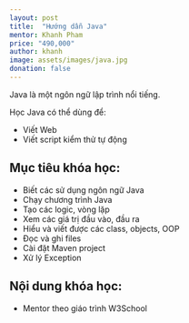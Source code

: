 ```yaml
---
layout: post
title:  "Hướng dẫn Java"
mentor: Khanh Pham
price: "490,000"
author: khanh
image: assets/images/java.jpg
donation: false
---
```

Java là một ngôn ngữ lập trình nổi tiếng.

Học Java có thể dùng để:
+ Viết Web
+ Viết script kiểm thử tự động 

## Mục tiêu khóa học:
+ Biết các sử dụng ngôn ngữ Java
+ Chạy chương trình Java
+ Tạo các logic, vòng lặp
+ Xem các giá trị đầu vào, đầu ra
+ Hiểu và viết được các class, objects, OOP
+ Đọc và ghi files
+ Cài đặt Maven project
+ Xử lý Exception

## Nội dung khóa học:
+ Mentor theo giáo trình W3School